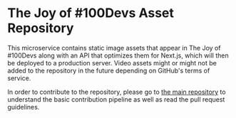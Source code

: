 # The Joy of #100Devs Asset Repository

This microservice contains static image assets that appear in The Joy of #100Devs along with an API that optimizes them for Next.js, which will then be deployed to a production server. Video assets might or might not be added to the repository in the future depending on GitHub's terms of service.  

In order to contribute to the repository, please go to <a href="https://github.com/joy-of-100devs/joy-of-100devs">the main repository</a> to understand the basic contribution pipeline as well as read the pull request guidelines.
